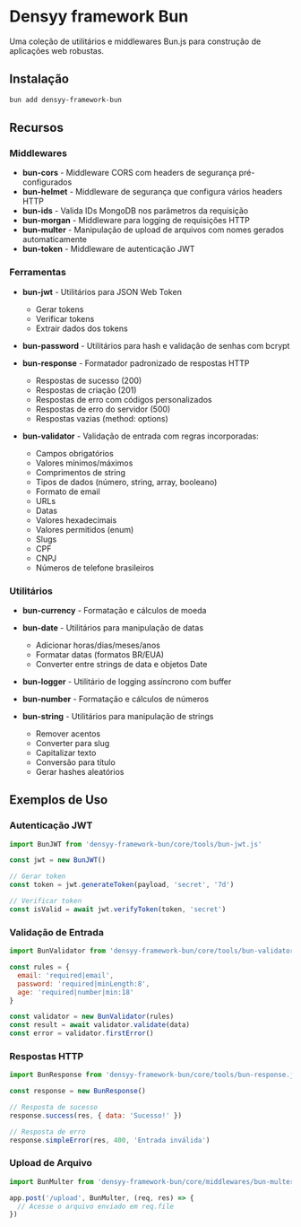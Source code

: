 # Densyy framework Bun

Uma coleção de utilitários e middlewares Bun.js para construção de aplicações web robustas.

## Instalação

```bash
bun add densyy-framework-bun
```

## Recursos

### Middlewares

- **bun-cors** - Middleware CORS com headers de segurança pré-configurados
- **bun-helmet** - Middleware de segurança que configura vários headers HTTP
- **bun-ids** - Valida IDs MongoDB nos parâmetros da requisição
- **bun-morgan** - Middleware para logging de requisições HTTP
- **bun-multer** - Manipulação de upload de arquivos com nomes gerados automaticamente
- **bun-token** - Middleware de autenticação JWT

### Ferramentas

- **bun-jwt** - Utilitários para JSON Web Token
  - Gerar tokens
  - Verificar tokens
  - Extrair dados dos tokens

- **bun-password** - Utilitários para hash e validação de senhas com bcrypt

- **bun-response** - Formatador padronizado de respostas HTTP
  - Respostas de sucesso (200)
  - Respostas de criação (201)
  - Respostas de erro com códigos personalizados
  - Respostas de erro do servidor (500)
  - Respostas vazias (method: options)

- **bun-validator** - Validação de entrada com regras incorporadas:
  - Campos obrigatórios
  - Valores mínimos/máximos
  - Comprimentos de string
  - Tipos de dados (número, string, array, booleano)
  - Formato de email
  - URLs
  - Datas
  - Valores hexadecimais
  - Valores permitidos (enum)
  - Slugs
  - CPF
  - CNPJ
  - Números de telefone brasileiros

### Utilitários

- **bun-currency** - Formatação e cálculos de moeda

- **bun-date** - Utilitários para manipulação de datas
  - Adicionar horas/dias/meses/anos
  - Formatar datas (formatos BR/EUA)
  - Converter entre strings de data e objetos Date

- **bun-logger** - Utilitário de logging assíncrono com buffer

- **bun-number** - Formatação e cálculos de números

- **bun-string** - Utilitários para manipulação de strings
  - Remover acentos
  - Converter para slug
  - Capitalizar texto
  - Conversão para título
  - Gerar hashes aleatórios

## Exemplos de Uso

### Autenticação JWT

```javascript
import BunJWT from 'densyy-framework-bun/core/tools/bun-jwt.js'

const jwt = new BunJWT()

// Gerar token
const token = jwt.generateToken(payload, 'secret', '7d')

// Verificar token
const isValid = await jwt.verifyToken(token, 'secret')
```

### Validação de Entrada

```javascript
import BunValidator from 'densyy-framework-bun/core/tools/bun-validator.js'

const rules = {
  email: 'required|email',
  password: 'required|minLength:8',
  age: 'required|number|min:18'
}

const validator = new BunValidator(rules)
const result = await validator.validate(data)
const error = validator.firstError()
```

### Respostas HTTP

```javascript
import BunResponse from 'densyy-framework-bun/core/tools/bun-response.js'

const response = new BunResponse()

// Resposta de sucesso
response.success(res, { data: 'Sucesso!' })

// Resposta de erro
response.simpleError(res, 400, 'Entrada inválida')
```

### Upload de Arquivo

```javascript
import BunMulter from 'densyy-framework-bun/core/middlewares/bun-multer.js'

app.post('/upload', BunMulter, (req, res) => {
  // Acesse o arquivo enviado em req.file
})
```
